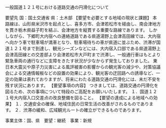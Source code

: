 一般国道１２１号における道路交通の円滑化について

要望先	国：国土交通省
	県：土木部
【要望を必要とする地域の現状と課題】
本路線は、山形県米沢市を起点とし、喜多方市、会津若松市を経由し、南会津地方を貫き栃木県益子町を結ぶ、会津地方を縦貫する重要な路線であります。
しかしながら、下郷町大内宿への連絡道路である県道湯野上会津高田線では、大内宿へ向かう車で駐車場が満車となり、駐車場待ちの車が県道に並ぶため、渋滞が国道１２１号まで到達し、観光シーズンなどには、大内宿入口部である県道湯野上会津高田線との交差部より会津若松市大戸町まで渋滞し、一般通行車はもとより緊急車両の通行などに支障をきたす状況が少なからず発生しておりました。
東日本大震災や原子力災害による風評被害の影響からの観光客の減少や、対策協議会による交通情報板などの設置の効果により、観光客の迂回路への誘導など、一定の効果は表れておりますが、将来にわたる道路交通の円滑化には、未だ不安を残す状況にあります。
【要望事項の内容】
つきましては、道路交通の円滑化を図るため、次の事項について特段のご高配をお願いいたします。
１．国道１２１号大内宿入口交差点の改良整備を図ること。
【要望の達成による地域への効果】
１．交通安全の確保、地域住民の日常生活の改善がされるものであります。
２．渋滞の緩和、広域観光ルートの確立ができるものであります。 














事業主体：国、県　要望：継続　事業：新規